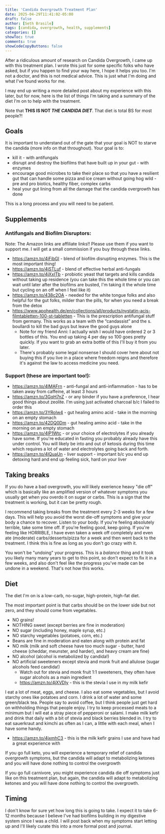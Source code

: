 ```yaml
---
title: 'Candida Overgrowth Treatment Plan'
date: 2025-04-29T11:41:02-05:00
draft: false
author: [Seth Brasile]
tags: [candida, overgrowth, health, supplements]
categories: []
showToc: true
comments: true
showCodeCopyButtons: false
---
```


After a ridiculous amount of research on Candida Overgrowth, I came up with this treatment plan.
I wrote this just for some specific folks who have asked, but if you happen to find your way here, I hope it helps you too.
I'm not a doctor, and this is not medical advice. This is just what I'm doing and what I've found works for me.

I may end up writing a more detailed post about my experience with this later, but for now, here is the list of things I'm taking and
a summary of the diet I'm on to help with the treatment.

Note that **THIS IS NOT _THE CANDIDA DIET_**.
That diet is total BS for most people?!

## Goals

It is important to understand out of the gate that your goal is NOT to starve the candida (more info on that throughout). Your goal is to:
- kill it - with antifungals
- disrupt and destroy the biofilms that have built up in your gut - with enzymes
- encourage good microbes to take their place so that you have a resilient gut that can handle some pizza and ice cream without going hog wild - pre and pro biotics, healthy fiber, complex carbs
- heal your gut lining from all the damage that the candida overgrowth has done

This is a long process and you will need to be patient.

## Supplements

### Antifungals and Biofilm Disruptors:

Note: The Amazon links are affiliate links!! Please use them if you want to support me. I will get a small commission if you buy through these links.

- https://amzn.to/4iFibGI - blend of biofilm disrupting enzymes. This is the most important thing!
- https://amzn.to/4jSTLuf - blend of effective herbal anti-fungals
- https://amzn.to/4jXxITb - probiotic yeast that targets and kills candida without taking up residence (you can take this the whole time or you can wait until later after the biofilms are busted, I'm taking it the whole time but cycling on an off when I feel like it)
- https://amzn.to/438c2OA - needed for the white tongue folks and also helpful for the gut folks, milder than the pills, for when you need a break from the detox
- https://www.apohealth.de/en/collections/all/products/nystatin-acis-filmtabletten-100-st-tabletten - This is the prescription antifungal stuff from germany. This works as a team with the “candassist” and the s. boullardi to kill the bad guys but leave the good guys alone
  - Note for my friend Anni: I actually wish I would have ordered 2 or 3 bottles of this. You end up taking 4 per day so 100 goes pretty quickly. If you want to grab an extra bottle of this I'll buy it from you later.
  - There's probably some legal nonsense I should cover here about not buying this if you live in a place where freedom reigns and therefore it's against the law to access medicine you need.


### Support (these are important too!):

- https://amzn.to/4lMAFrn - anti-fungal and anti-inflammation - has to be taken away from caffeine, at least 3 hours
- https://amzn.to/3GqH7nZ - or any binder if you have a preference, I hear good things about zeolite. I'm using just activated charcoal b/c I failed to order this
- https://amzn.to/3YRolw4 - gut healing amino acid - take in the morning on an empty stomach
- https://amzn.to/42DQ0Dm - gut healing amino acid - take in the morning on an empty stomach
- https://amzn.to/4lP1Wtc - or your choice of electrolytes if you already have some. If you're educated in fasting you probably already have this under control. You will likely be into and out of ketosis during this time which requires a lot of water and electrolytes going back and forth.
- https://amzn.to/4lQuaUn - liver support - important b/c you end up detoxing hard and end up feeling sick, hard on your liver

## Taking breaks

If you do have a bad overgrowth, you will likely exerience heavy "die off" which is basically like an amplified version of whatever
symptoms you usually get when you overdo it on sugar or carbs. This is a sign that the treatment is working, but it can be pretty rough.

I recommend taking breaks from the treatment every 2-3 weeks for a few days. This will help you avoid the worst die-off symptoms and give your body a chance to recover.
Listen to your body. If you're feeling absolutely terrible, take some time off. If you're feeling good, keep going. If you're feeling like HORRIBLE, I have even taken a week
off completely and even ate (moderate) carbs/desserts/pizza for a week and then went back to the treatment. I think this is fine as long as you don't go crazy with it.

You won't be "undoing" your progress. This is a _balance_ thing and it took you likely many many years to get to this point, so don't expect to fix it in a few weeks,
and also don't feel like the progress you've made can be undone in a weekend. That's not how this works.

## Diet

The diet I'm on is a low-carb, no-sugar, high-protein, high-fat diet.

The most important point is that carbs should be on the lower side but not zero, and they should come from vegetables.

- NO grains!
- NOTHING sweet (except berries are fine in moderation)
- NO sugar (including honey, maple syrup, etc.)
- NO starchy vegetables (potatoes, corn, etc.)
- Beans are fine in moderation and eaten along with protein and fat
- NO milk (milk and soft cheese have too much sugar - butter, hard cheese (cheddar, meunster, and harder), and heavy cream are fine)
- NO alcohol (alcohol is metabolized by candida!)
- NO artificial sweeteners except stevia and monk fruit and allulose (sugar alcohols feed candida!)
  - Watch out for stevia and monk fruit 1:1 sweeteners, they often have sugar alcohols as a main ingredient
  - https://amzn.to/4jXVDly - this is the stevia I use in my milk kefir

I eat a lot of meat, eggs, and cheese. I also eat some vegetables, but I avoid starchy ones like potatoes and corn. I drink a lot of water and some green/black tea. People say to avoid coffee, but I think people just get hard on withholding things that people enjoy.
I try to keep processed meats to a minimum but I will eat a stray piece of pepperoni or salami. I make milk kefir and drink that daily with a bit of stevia and black berries blended in. I try to eat sauerkraut and kimchi as often as I can, a little with each meal, when I have some handy.

- https://amzn.to/4jxmhC3 - this is the milk kefir grains I use and have had a great experience with

If you go full keto, you will experience a temporary relief of candida overgrowth symptoms, but the candida will adapt to metabolizing ketones and you will have done nothing to control the overgrowth

If you go full carnivore, you might experience candida die off symptoms just like on this treatment plan, but again, the candida will adapt to metabolizing ketones and you will have done nothing to control the overgrowth.



## Timing

I don't know for sure yet how long this is going to take. I expect it to take 6-12 months because I believe I've had biofilms building
in my digestive system since I was a child. I will post back when my symptoms start letting up and I'll likely curate this into a more formal post and journal.

